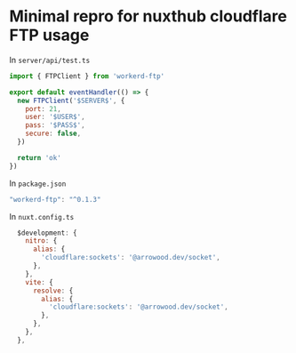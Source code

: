 # Minimal repro for nuxthub cloudflare FTP usage

In `server/api/test.ts`
```js
import { FTPClient } from 'workerd-ftp'

export default eventHandler(() => {
  new FTPClient('$SERVER$', {
    port: 21,
    user: '$USER$',
    pass: '$PASS$',
    secure: false,
  })

  return 'ok'
})
```

In `package.json`
```js
"workerd-ftp": "^0.1.3"
```

In `nuxt.config.ts`
```js
  $development: {
    nitro: {
      alias: {
        'cloudflare:sockets': '@arrowood.dev/socket',
      },
    },
    vite: {
      resolve: {
        alias: {
          'cloudflare:sockets': '@arrowood.dev/socket',
        },
      },
    },
  },
```